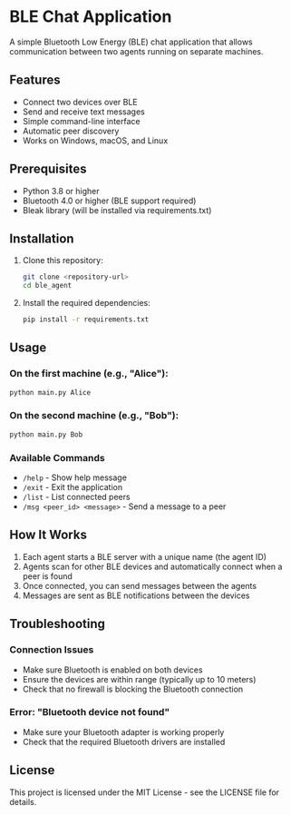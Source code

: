 # BLE Chat Application

A simple Bluetooth Low Energy (BLE) chat application that allows communication between two agents running on separate machines.

## Features

- Connect two devices over BLE
- Send and receive text messages
- Simple command-line interface
- Automatic peer discovery
- Works on Windows, macOS, and Linux

## Prerequisites

- Python 3.8 or higher
- Bluetooth 4.0 or higher (BLE support required)
- Bleak library (will be installed via requirements.txt)

## Installation

1. Clone this repository:
   ```bash
   git clone <repository-url>
   cd ble_agent
   ```

2. Install the required dependencies:
   ```bash
   pip install -r requirements.txt
   ```

## Usage

### On the first machine (e.g., "Alice"):
```bash
python main.py Alice
```

### On the second machine (e.g., "Bob"):
```bash
python main.py Bob
```

### Available Commands

- `/help` - Show help message
- `/exit` - Exit the application
- `/list` - List connected peers
- `/msg <peer_id> <message>` - Send a message to a peer

## How It Works

1. Each agent starts a BLE server with a unique name (the agent ID)
2. Agents scan for other BLE devices and automatically connect when a peer is found
3. Once connected, you can send messages between the agents
4. Messages are sent as BLE notifications between the devices

## Troubleshooting

### Connection Issues
- Make sure Bluetooth is enabled on both devices
- Ensure the devices are within range (typically up to 10 meters)
- Check that no firewall is blocking the Bluetooth connection

### Error: "Bluetooth device not found"
- Make sure your Bluetooth adapter is working properly
- Check that the required Bluetooth drivers are installed

## License

This project is licensed under the MIT License - see the LICENSE file for details.
